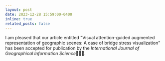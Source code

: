```yaml
---
layout: post
date: 2023-12-28 15:59:00-0400
inline: true
related_posts: false
---
```


I am pleased that our article entitled "Visual attention-guided augmented representation of geographic scenes: A case of bridge stress visualization" has been accepted for publication by the *International Journal of Geographical Information Science*:tada::tada::tada:.


